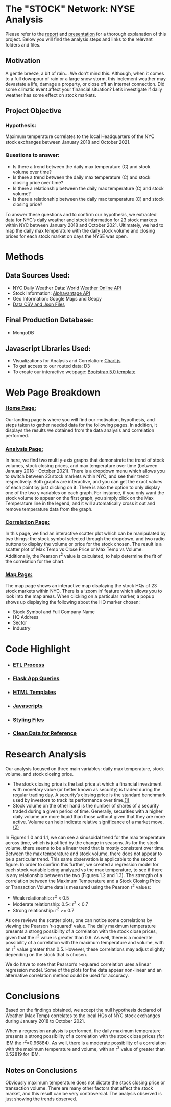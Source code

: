 # The "STOCK" Network: NYSE Analysis
Please refer to the [report](https://github.com/hiamdebsi/Project_3-Visualize_Me_Captain/blob/main/Project%203%20-%20Report.pdf) and [presentation](https://github.com/hiamdebsi/Project_3-Visualize_Me_Captain/blob/main/Project%203%20-%20Presentation.pdf) for a thorough explanation of this project. Below you will find the analysis steps and links to the relevant folders and files.

## Motivation
A gentle breeze, a bit of rain… We don’t mind this. Although, when it comes to a full downpour of rain or a large snow storm, this inclement weather may devastate a life, damage a property, or close off an internet connection. Did some climatic event affect your financial situation? Let’s investigate if daily weather has some effect on stock markets.

## Project Objective
### Hypothesis:
Maximum temperature correlates to the local Headquarters of the NYC stock exchanges between January 2018 and October 2021.

### Questions to answer:
* Is there a trend between the daily max temperature (C) and stock volume over time?
* Is there a trend between the daily max temperature (C) and stock closing price over time?
* Is there a relationship between the daily max temperature (C) and stock volume?
* Is there a relationship between the daily max temperature (C) and stock closing price?


To answer these questions and to confirm our hypothesis, we extracted data for NYC’s daily weather and stock information for 23 stock markets within NYC between January 2018 and October 2021. Ultimately, we had to map the daily max temperature with the daily stock volume and closing prices for each stock market on days the NYSE was open.

# Methods
## Data Sources Used:
  * NYC Daily Weather Data: [World Weather Online API](https://www.worldweatheronline.com/developer/api/docs/historical-weather-api.aspx)
  * Stock Information: [Alphavantage API](https://www.alphavantage.co/documentation/#avc-price)
  * Geo Information: Google Maps and Geopy
  * [Data CSV and Json Files](https://github.com/hiamdebsi/Project_3-Visualize_Me_Captain/tree/main/StockMarketWeather/app/data)

## Final Production Database: 
 * MongoDB

## Javascript Libraries Used: 
  * Visualizations for Analysis and Correlation: [Chart.js](https://www.chartjs.org/)
  * To get access to our routed data: D3
  * To create our interactive webpage: [Bootstrap 5.0 template](https://startbootstrap.com/previews/agency)


# Web Page Breakdown
### [Home Page:](https://github.com/hiamdebsi/Project_3-Visualize_Me_Captain/blob/main/StockMarketWeather/app/templates/index.html)
Our landing page is where you will find our motivation, hypothesis, and steps taken to gather needed data for the following pages. In addition, it displays the results we obtained from the data analysis and correlation performed.
### [Analysis Page:](https://github.com/hiamdebsi/Project_3-Visualize_Me_Captain/blob/main/StockMarketWeather/app/templates/stockweather.html)
In here, we find two multi y-axis graphs that demonstrate the trend of stock volumes, stock closing prices, and max temperature over time (between January 2018 - October 2021).
There is a dropdown menu which allows you to switch between 23 stock markets within NYC, and see their trend respectively.
Both graphs are interactive, and you can get the exact values of each point by just clicking on it.
There is also the option to only display one of the two y variables on each graph. For instance, if you only want the stock volume to appear on the first graph, you simply click on the Max Temperature line in the legend, and it will automatically cross it out and remove temperature data from the graph.
### [Correlation Page:](https://github.com/hiamdebsi/Project_3-Visualize_Me_Captain/blob/main/StockMarketWeather/app/templates/stats.html)
In this page, we find an interactive scatter plot which can be manipulated by two things: the stock symbol selected through the dropdown, and two radio buttons to display the volume or price for the stock chosen. The result is a scatter plot of Max Temp vs Close Price or Max Temp vs Volume. Additionally, the Pearson r<sup>2</sup> value is calculated, to help determine the fit of the correlation for the chart.

### [Map Page:](https://github.com/hiamdebsi/Project_3-Visualize_Me_Captain/blob/main/StockMarketWeather/app/templates/map.html)
The map page shows an interactive map displaying the stock HQs of 23 stock markets within NYC. There is a ‘zoom in’ feature which allows you to look into the map areas. When clicking on a particular marker, a popup shows up displaying the following about the HQ marker chosen:

* Stock Symbol and Full Company Name
* HQ Address
* Sector
* Industry

# Code Highlight
* ### [ETL Process](https://github.com/hiamdebsi/Project_3-Visualize_Me_Captain/blob/main/Project%203%20-%20Report.pdf)
* ### [Flask App Queries](https://github.com/hiamdebsi/Project_3-Visualize_Me_Captain/blob/main/StockMarketWeather/app/app.py)
* ### [HTML Templates](https://github.com/hiamdebsi/Project_3-Visualize_Me_Captain/tree/main/StockMarketWeather/app/templates)
* ### [Javascripts](https://github.com/hiamdebsi/Project_3-Visualize_Me_Captain/tree/main/StockMarketWeather/app/static/js)
* ### [Styling Files](https://github.com/hiamdebsi/Project_3-Visualize_Me_Captain/tree/main/StockMarketWeather/app/static/css)
* ### [Clean Data for Reference](https://github.com/hiamdebsi/Project_3-Visualize_Me_Captain/tree/main/StockMarketWeather/app/data)

# Research Analysis
Our analysis focused on three main variables: daily max temperature, stock volume, and stock closing price. 
* The stock closing price is the last price at which a financial investment with monetary value (or better known as security) is traded during the regular trading day. A security’s closing price is the standard benchmark used by investors to track its performance over time.[(1)](https://www.investopedia.com/terms/c/closingprice.asp)
* Stock volume on the other hand is the number of shares of a security traded during a given period of time. Generally, securities with a higher daily volume are more liquid than those without given that they are more active. Volume can help indicate relative significance of a market move.[(2)](https://www.investopedia.com/terms/v/volume.asp)

In Figures 1.0 and 1.1, we can see a sinusoidal trend for the max temperature across time, which is justified by the change in seasons. As for the stock volume, there seems to be a linear trend that is mostly consistent over time. Between the max temperature and stock volume, there does not appear to be a particular trend. This same observation is applicable to the second figure. 
In order to confirm this further, we created a regression model for each stock variable being analyzed vs the max temperature, to see if there is any relationship between the two (Figures 1.2 and 1.3).
The strength of a correlation between the Maximum Temperature and a Stock Closing Price or Transaction Volume data is measured using the Pearson r<sup>2</sup> values: 
  * Weak relationship: r<sup>2</sup> < 0.5
  * Moderate relationship: 0.5<  r<sup>2</sup> < 0.7
  * Strong relationship:  r<sup>2</sup> >= 0.7

As one reviews the scatter plots, one can notice some correlations by viewing the Pearson ‘r-squared’ value. The daily maximum temperature presents a strong possibility of a correlation with the stock close prices, given that the r<sup>2</sup> value is greater than 0.9. As well, there is a moderate possibility of a correlation with the maximum temperature and volume, with an r<sup>2</sup> value greater than 0.5. However, these correlations may adjust slightly depending on the stock that is chosen.

We do have to note that Pearson’s r-squared correlation uses a linear regression model. Some of the plots for the data appear non-linear and an alternative correlation method could be used for accuracy.

# Conclusions
Based on the findings obtained, we accept the null hypothesis declared of Weather (Max Temp) correlates to the local HQs of NYC stock exchanges during January 2018 to October 2021. 

When a regression analysis is performed, the daily maximum temperature presents a strong possibility of a correlation with the stock close prices (for IBM the r<sup>2</sup>=0.96884). As well, there is a moderate possibility of a correlation with the maximum temperature and volume, with an r<sup>2</sup> value of greater than 0.52819 for IBM. 

## Notes on Conclusions

Obviously maximum temperature does not dictate the stock closing price or transaction volume. There are many other factors that affect the stock market, and this result can be very controversial. The analysis observed is just showing the trends observed. 


